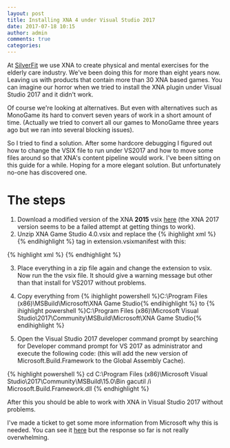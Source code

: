```yaml
---
layout: post
title: Installing XNA 4 under Visual Studio 2017
date: 2017-07-18 10:15
author: admin
comments: true
categories:
---
```

At [SilverFit](http://silverfit.nl) we use XNA to create physical and mental exercises for the elderly care industry. We've been doing this for more than eight years now. Leaving us with products that contain more than 30 XNA based games. You can imagine our horror when we tried to install the XNA plugin under Visual Studio 2017 and it didn't work.

Of course we're looking at alternatives. But even with alternatives such as MonoGame its hard to convert seven years of work in a short amount of time. (Actually we tried to convert all our games to MonoGame three years ago but we ran into several blocking issues). 

So I tried to find a solution. After some hardcore debugging I figured out how to change the VSIX file to run under VS2017 and how to move some files around so that XNA's content pipeline would work. I've been sitting on this guide for a while. Hoping for a more elegant solution. But unfortunately no-one has discovered one.

# The steps

1. Download a modified version of the XNA **2015** vsix [here](https://mxa.codeplex.com/) (the XNA 2017 version seems to be a failed attempt at getting things to work).
2. Unzip XNA Game Studio 4.0.vsix and replace the {% ihighlight xml %}<Installation />{% endihighlight %} tag in extension.vsixmanifest with this:

{% highlight xml %}
 <Installation InstalledByMsi="false">
    <InstallationTarget Version="[12.0,16.0)" Id="Microsoft.VisualStudio.VSWinDesktopExpress" />
    <InstallationTarget Version="[12.0,16.0)" Id="Microsoft.VisualStudio.Pro" />
    <InstallationTarget Version="[12.0,16.0)" Id="Microsoft.VisualStudio.Premium" />
    <InstallationTarget Version="[12.0,16.0)" Id="Microsoft.VisualStudio.Ultimate" />
    <InstallationTarget Version="[14.0,16.0)" Id="Microsoft.VisualStudio.Community" />
    <InstallationTarget Version="[14.0,16.0)" Id="Microsoft.VisualStudio.Enterprise" />
  </Installation>
{% endhighlight %}

3. Place everything in a zip file again and change the extension to vsix. Now run the the vsix file. It should give a warning message but other than that install for VS2017 without problems.

4. Copy everything from {% ihighlight powershell %}C:\Program Files (x86)\MSBuild\Microsoft\XNA Game Studio{% endihighlight %} to {% ihighlight powershell %}C:\Program Files (x86)\Microsoft Visual Studio\2017\Community\MSBuild\Microsoft\XNA Game Studio{% endihighlight %}

5. Open the Visual Studio 2017 developer command prompt by searching for Developer command prompt for VS 2017 as administrator and execute the following code: (this will add the new version of Microsoft.Build.Framework to the Global Assembly Cache).

{% highlight powershell %}
 cd C:\Program Files (x86)\Microsoft Visual Studio\2017\Community\MSBuild\15.0\Bin
 gacutil /i Microsoft.Build.Framework.dll
{% endhighlight %}

After this you should be able to work with XNA in Visual Studio 2017 without problems. 

I've made a ticket to get some more information from Microsoft why this is needed. You can see it [here](https://github.com/Microsoft/msbuild/issues/1831) but the response so far is not really overwhelming.